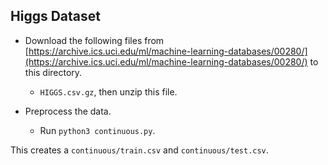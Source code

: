 Higgs Dataset
---
* Download the following files from [https://archive.ics.uci.edu/ml/machine-learning-databases/00280/](https://archive.ics.uci.edu/ml/machine-learning-databases/00280/) to this directory.
	* `HIGGS.csv.gz`, then unzip this file.

* Preprocess the data.
	* Run `python3 continuous.py`.

This creates a `continuous/train.csv` and `continuous/test.csv`.
